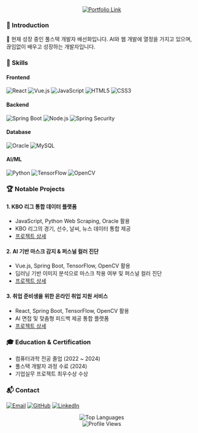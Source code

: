 <div align="center">
    <a href="https://bae-sunny.github.io/" target="_blank">
        <img src="https://img.shields.io/badge/MY%20PORTFOLIO-Click%20Here-9cf?style=for-the-badge&logo=github&logoColor=white" alt="Portfolio Link">
    </a>
</div>

### 👋 Introduction
🌱 현재 성장 중인 풀스택 개발자 배선화입니다. AI와 웹 개발에 열정을 가지고 있으며, 끊임없이 배우고 성장하는 개발자입니다.

### 🚀 Skills
#### Frontend
![React](https://img.shields.io/badge/React-61DAFB?style=flat-square&logo=react&logoColor=white)
![Vue.js](https://img.shields.io/badge/Vue.js-4FC08D?style=flat-square&logo=vuedotjs&logoColor=white)
![JavaScript](https://img.shields.io/badge/JavaScript-F7DF1E?style=flat-square&logo=javascript&logoColor=black)
![HTML5](https://img.shields.io/badge/HTML5-E34F26?style=flat-square&logo=html5&logoColor=white)
![CSS3](https://img.shields.io/badge/CSS3-1572B6?style=flat-square&logo=css3&logoColor=white)

#### Backend
![Spring Boot](https://img.shields.io/badge/Spring%20Boot-6DB33F?style=flat-square&logo=springboot&logoColor=white)
![Node.js](https://img.shields.io/badge/Node.js-339933?style=flat-square&logo=nodedotjs&logoColor=white)
![Spring Security](https://img.shields.io/badge/Spring%20Security-6DB33F?style=flat-square&logo=springsecurity&logoColor=white)

#### Database
![Oracle](https://img.shields.io/badge/Oracle-F80000?style=flat-square&logo=oracle&logoColor=white)
![MySQL](https://img.shields.io/badge/MySQL-4479A1?style=flat-square&logo=mysql&logoColor=white)

#### AI/ML
![Python](https://img.shields.io/badge/Python-3776AB?style=flat-square&logo=python&logoColor=white)
![TensorFlow](https://img.shields.io/badge/TensorFlow-FF6F00?style=flat-square&logo=tensorflow&logoColor=white)
![OpenCV](https://img.shields.io/badge/OpenCV-5C3EE8?style=flat-square&logo=opencv&logoColor=white)

### 🏆 Notable Projects
#### 1. KBO 리그 통합 데이터 플랫폼
- JavaScript, Python Web Scraping, Oracle 활용
- KBO 리그의 경기, 선수, 날씨, 뉴스 데이터 통합 제공
- [프로젝트 상세](https://scandalous-lady-ca4.notion.site/4818ecc4ff1a4744b10b00b0b6f0a9a3?pvs=4)

#### 2. AI 기반 마스크 감지 & 퍼스널 컬러 진단
- Vue.js, Spring Boot, TensorFlow, OpenCV 활용
- 딥러닝 기반 이미지 분석으로 마스크 착용 여부 및 퍼스널 컬러 진단
- [프로젝트 상세](https://scandalous-lady-ca4.notion.site/AI-c8520be1e0a44c8b82c79be1d9e3c346?pvs=4)

#### 3. 취업 준비생을 위한 온라인 취업 지원 서비스
- React, Spring Boot, TensorFlow, OpenCV 활용
- AI 면접 및 맞춤형 피드백 제공 통합 플랫폼
- [프로젝트 상세](https://scandalous-lady-ca4.notion.site/e638492c79bc423eadad200877af0c9d?pvs=4)

### 🎓 Education & Certification
- 컴퓨터과학 전공 졸업 (2022 ~ 2024)
- 풀스택 개발자 과정 수료 (2024)
- 기업실무 프로젝트 최우수상 수상

### 📬 Contact
[![Email](https://img.shields.io/badge/Email-D14836?style=flat-square&logo=gmail&logoColor=white)](mailto:bshwa0563@gmail.com)
[![GitHub](https://img.shields.io/badge/GitHub-181717?style=flat-square&logo=github&logoColor=white)](https://github.com/Bae-Sunny)
[![LinkedIn](https://img.shields.io/badge/LinkedIn-0077B5?style=flat-square&logo=linkedin&logoColor=white)](https://linkedin.com/)

<div align="center">
    <img src="https://github-readme-stats.vercel.app/api/top-langs/?username=bae-sunny&layout=compact&theme=dracula" alt="Top Languages"/>
</div>

<div align="center">
    <img src="https://hits.seeyoufarm.com/api/count/incr/badge.svg?url=https%3A%2F%2Fgithub.com%2Fbae-sunny&count_bg=%2379C83D&title_bg=%23555555&icon=&icon_color=%23E7E7E7&title=Profile%20Views&edge_flat=false" alt="Profile Views"/>
</div>

